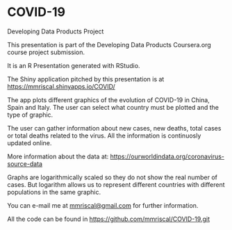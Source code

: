 # COVID-19
Developing Data Products Project


This presentation is part of the Developing Data Products Coursera.org course project submission.

It is an R Presentation generated with RStudio.

The Shiny application pitched by this presentation is at https://mmriscal.shinyapps.io/COVID/


The app plots different graphics of the evolution of COVID-19 in China, Spain and Italy. The user can select what country must be plotted and the type of graphic.

The user can gather information about new cases, new deaths, total cases or total deaths related to the virus. All the information is continuosly updated online.

More information about the data at: https://ourworldindata.org/coronavirus-source-data


Graphs are logarithmically scaled so they do not show the real number of cases. But logarithm allows us to represent different countries with different populations in the same graphic.

You can e-mail me at mmriscal@gmail.com for further information.

All the code can be found in https://github.com/mmriscal/COVID-19.git
